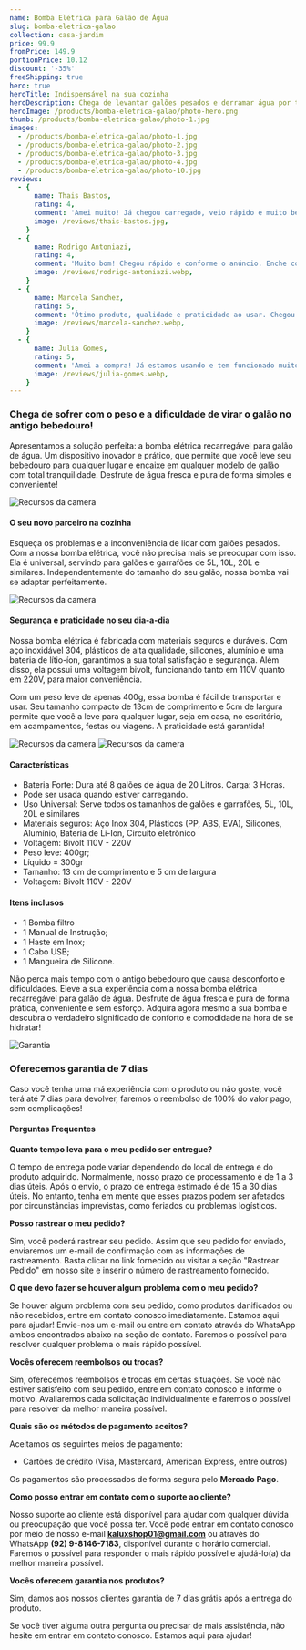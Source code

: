```yaml
---
name: Bomba Elétrica para Galão de Água
slug: bomba-eletrica-galao
collection: casa-jardim
price: 99.9
fromPrice: 149.9
portionPrice: 10.12
discount: '-35%'
freeShipping: true
hero: true
heroTitle: Indispensável na sua cozinha
heroDescription: Chega de levantar galões pesados e derramar água por toda parte! Com a nossa bomba elétrica, você pode dispensar água de forma rápida e sem esforço. Basta pressionar um botão e deixar que a bomba faça o trabalho duro para você.
heroImage: /products/bomba-eletrica-galao/photo-hero.png
thumb: /products/bomba-eletrica-galao/photo-1.jpg
images:
  - /products/bomba-eletrica-galao/photo-1.jpg
  - /products/bomba-eletrica-galao/photo-2.jpg
  - /products/bomba-eletrica-galao/photo-3.jpg
  - /products/bomba-eletrica-galao/photo-4.jpg
  - /products/bomba-eletrica-galao/photo-10.jpg
reviews:
  - {
      name: Thais Bastos,
      rating: 4,
      comment: 'Amei muito! Já chegou carregado, veio rápido e muito bem embalado. O produto é de ótima qualidade!',
      image: /reviews/thais-bastos.jpg,
    }
  - {
      name: Rodrigo Antoniazi,
      rating: 4,
      comment: 'Muito bom! Chegou rápido e conforme o anúncio. Enche copo e garrafa bem rápido.',
      image: /reviews/rodrigo-antoniazi.webp,
    }
  - {
      name: Marcela Sanchez,
      rating: 5,
      comment: 'Ótimo produto, qualidade e praticidade ao usar. Chegou rápido e muito bem embalado.',
      image: /reviews/marcela-sanchez.webp,
    }
  - {
      name: Julia Gomes,
      rating: 5,
      comment: 'Amei a compra! Já estamos usando e tem funcionado muito bem. Chegou rápido em Recife, veio com todas as peças e o cabo pra carregar, tudo certinho.',
      image: /reviews/julia-gomes.webp,
    }
---
```


### Chega de sofrer com o peso e a dificuldade de virar o galão no antigo bebedouro! 

Apresentamos a solução perfeita: a bomba elétrica recarregável para galão de água. Um dispositivo inovador e prático, que permite que você leve seu bebedouro para qualquer lugar e encaixe em qualquer modelo de galão com total tranquilidade. Desfrute de água fresca e pura de forma simples e conveniente!

![Recursos da camera](/products/bomba-eletrica-galao/photo-6.jpg)

#### O seu novo parceiro na cozinha

Esqueça os problemas e a inconveniência de lidar com galões pesados. Com a nossa bomba elétrica, você não precisa mais se preocupar com isso. Ela é universal, servindo para galões e garrafões de 5L, 10L, 20L e similares. Independentemente do tamanho do seu galão, nossa bomba vai se adaptar perfeitamente.

![Recursos da camera](/products/bomba-eletrica-galao/photo-4.jpg)

#### Segurança e praticidade no seu dia-a-dia

Nossa bomba elétrica é fabricada com materiais seguros e duráveis. Com aço inoxidável 304, plásticos de alta qualidade, silicones, alumínio e uma bateria de lítio-íon, garantimos a sua total satisfação e segurança. Além disso, ela possui uma voltagem bivolt, funcionando tanto em 110V quanto em 220V, para maior conveniência.

Com um peso leve de apenas 400g, essa bomba é fácil de transportar e usar. Seu tamanho compacto de 13cm de comprimento e 5cm de largura permite que você a leve para qualquer lugar, seja em casa, no escritório, em acampamentos, festas ou viagens. A praticidade está garantida!

![Recursos da camera](/products/bomba-eletrica-galao/photo-8.jpg)
![Recursos da camera](/products/bomba-eletrica-galao/photo-13.jpg)

#### Características

- Bateria Forte: Dura até 8 galões de água de 20 Litros. Carga: 3 Horas.
- Pode ser usada quando estiver carregando.
- Uso Universal: Serve todos os tamanhos de galões e garrafões, 5L, 10L, 20L e similares
- Materiais seguros: Aço Inox 304, Plásticos (PP, ABS, EVA), Silicones, Alumínio, Bateria de Li-Ion, Circuito eletrônico
- Voltagem: Bivolt 110V - 220V
- Peso leve: 400gr;
- Líquido = 300gr
- Tamanho: 13 cm de comprimento e 5 cm de largura
- Voltagem: Bivolt 110V - 220V

#### Itens inclusos

- 1 Bomba filtro
- 1 Manual de Instrução;
- 1 Haste em Inox;
- 1 Cabo USB;
- 1 Mangueira de Silicone.

Não perca mais tempo com o antigo bebedouro que causa desconforto e dificuldades. Eleve a sua experiência com a nossa bomba elétrica recarregável para galão de água. Desfrute de água fresca e pura de forma prática, conveniente e sem esforço. Adquira agora mesmo a sua bomba e descubra o verdadeiro significado de conforto e comodidade na hora de se hidratar!

![Garantia](/garantia-badge.png)

### Oferecemos garantia de 7 dias

Caso você tenha uma má experiência com o produto ou não goste, você terá até 7 dias para devolver, faremos o reembolso de 100% do valor pago, sem complicações!

#### Perguntas Frequentes

**Quanto tempo leva para o meu pedido ser entregue?**

O tempo de entrega pode variar dependendo do local de entrega e do produto adquirido. Normalmente, nosso prazo de processamento é de 1 a 3 dias úteis. Após o envio, o prazo de entrega estimado é de 15 a 30 dias úteis. No entanto, tenha em mente que esses prazos podem ser afetados por circunstâncias imprevistas, como feriados ou problemas logísticos.

**Posso rastrear o meu pedido?**

Sim, você poderá rastrear seu pedido. Assim que seu pedido for enviado, enviaremos um e-mail de confirmação com as informações de rastreamento. Basta clicar no link fornecido ou visitar a seção "Rastrear Pedido" em nosso site e inserir o número de rastreamento fornecido.

**O que devo fazer se houver algum problema com o meu pedido?**

Se houver algum problema com seu pedido, como produtos danificados ou não recebidos, entre em contato conosco imediatamente. Estamos aqui para ajudar! Envie-nos um e-mail ou entre em contato através do WhatsApp ambos encontrados abaixo na seção de contato. Faremos o possível para resolver qualquer problema o mais rápido possível.

**Vocês oferecem reembolsos ou trocas?**

Sim, oferecemos reembolsos e trocas em certas situações. Se você não estiver satisfeito com seu pedido, entre em contato conosco e informe o motivo. Avaliaremos cada solicitação individualmente e faremos o possível para resolver da melhor maneira possível.

**Quais são os métodos de pagamento aceitos?**

Aceitamos os seguintes meios de pagamento:

- Cartões de crédito (Visa, Mastercard, American Express, entre outros)

Os pagamentos são processados de forma segura pelo **Mercado Pago**.

**Como posso entrar em contato com o suporte ao cliente?**

Nosso suporte ao cliente está disponível para ajudar com qualquer dúvida ou preocupação que você possa ter. Você pode entrar em contato conosco por meio de nosso e-mail **kaluxshop01@gmail.com** ou através do WhatsApp **(92) 9-8146-7183**, disponível durante o horário comercial. Faremos o possível para responder o mais rápido possível e ajudá-lo(a) da melhor maneira possível.

**Vocês oferecem garantia nos produtos?**

Sim, damos aos nossos clientes garantia de 7 dias grátis após a entrega do produto.

Se você tiver alguma outra pergunta ou precisar de mais assistência, não hesite em entrar em contato conosco. Estamos aqui para ajudar!